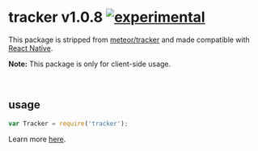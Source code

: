 
# tracker v1.0.8 [![experimental](http://badges.github.io/stability-badges/dist/experimental.svg)](http://github.com/badges/stability-badges)

This package is stripped from [meteor/tracker](https://atmospherejs.com/meteor/tracker) and made compatible with [React Native](https://github.com/facebook/react-native).

**Note:** This package is only for client-side usage.

&nbsp;

## usage

```js
var Tracker = require('tracker');
```

Learn more [here](http://docs.meteor.com/#/basic/tracker).
